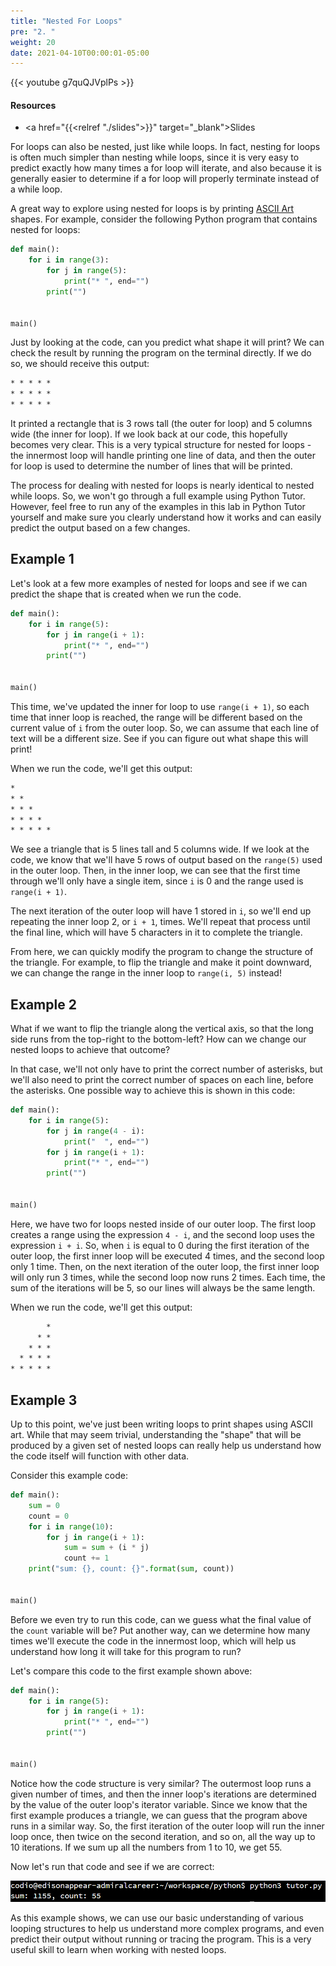 ```yaml
---
title: "Nested For Loops"
pre: "2. "
weight: 20
date: 2021-04-10T00:00:01-05:00
---
```


{{< youtube g7quQJVplPs >}}

#### Resources

* <a href="{{<relref "./slides">}}" target="_blank">Slides</a>

For loops can also be nested, just like while loops. In fact, nesting for loops is often much simpler than nesting while loops, since it is very easy to predict exactly how many times a for loop will iterate, and also because it is generally easier to determine if a for loop will properly terminate instead of a while loop.

A great way to explore using nested for loops is by printing [ASCII Art](https://en.wikipedia.org/wiki/ASCII_art) shapes. For example, consider the following Python program that contains nested for loops:

```python 
def main():
    for i in range(3):
        for j in range(5):
            print("* ", end="")
        print("")


main()
```

Just by looking at the code, can you predict what shape it will print? We can check the result by running the program on the terminal directly. If we do so, we should receive this output:

```tex
* * * * * 
* * * * * 
* * * * * 
```

It printed a rectangle that is $3$ rows tall (the outer for loop) and $5$ columns wide (the inner for loop). If we look back at our code, this hopefully becomes very clear. This is a very typical structure for nested for loops - the innermost loop will handle printing one line of data, and then the outer for loop is used to determine the number of lines that will be printed.

The process for dealing with nested for loops is nearly identical to nested while loops. So, we won't go through a full example using Python Tutor. However, feel free to run any of the examples in this lab in Python Tutor yourself and make sure you clearly understand how it works and can easily predict the output based on a few changes.

## Example 1

Let's look at a few more examples of nested for loops and see if we can predict the shape that is created when we run the code. 

```python 
def main():
    for i in range(5):
        for j in range(i + 1):
            print("* ", end="")
        print("")


main()
```

This time, we've updated the inner for loop to use `range(i + 1)`, so each time that inner loop is reached, the range will be different based on the current value of `i` from the outer loop. So, we can assume that each line of text will be a different size. See if you can figure out what shape this will print!

When we run the code, we'll get this output:

```tex
* 
* * 
* * * 
* * * * 
* * * * * 
```

We see a triangle that is $5$ lines tall and $5$ columns wide. If we look at the code, we know that we'll have 5 rows of output based on the `range(5)` used in the outer loop. Then, in the inner loop, we can see that the first time through we'll only have a single item, since `i` is $0$ and the range used is `range(i + 1)`. 

The next iteration of the outer loop will have $1$ stored in `i`, so we'll end up repeating the inner loop $2$, or `i + 1`, times. We'll repeat that process until the final line, which will have $5$ characters in it to complete the triangle.

From here, we can quickly modify the program to change the structure of the triangle. For example, to flip the triangle and make it point downward, we can change the range in the inner loop to `range(i, 5)` instead!

## Example 2

What if we want to flip the triangle along the vertical axis, so that the long side runs from the top-right to the bottom-left? How can we change our nested loops to achieve that outcome? 

In that case, we'll not only have to print the correct number of asterisks, but we'll also need to print the correct number of spaces on each line, before the asterisks. One possible way to achieve this is shown in this code:

```python
def main():
    for i in range(5):
        for j in range(4 - i):
            print("  ", end="")
        for j in range(i + 1):
            print("* ", end="")
        print("")


main()
```

Here, we have two for loops nested inside of our outer loop. The first loop creates a range using the expression `4 - i`, and the second loop uses the expression `i + i`. So, when `i` is equal to $0$ during the first iteration of the outer loop, the first inner loop will be executed $4$ times, and the second loop only $1$ time. Then, on the next iteration of the outer loop, the first inner loop will only run $3$ times, while the second loop now runs $2$ times. Each time, the sum of the iterations will be $5$, so our lines will always be the same length. 

When we run the code, we'll get this output:

```tex
        * 
      * * 
    * * * 
  * * * * 
* * * * * 
```

## Example 3

Up to this point, we've just been writing loops to print shapes using ASCII art. While that may seem trivial, understanding the "shape" that will be produced by a given set of nested loops can really help us understand how the code itself will function with other data. 

Consider this example code:

```python
def main():
    sum = 0
    count = 0
    for i in range(10):
        for j in range(i + 1):
            sum = sum + (i * j)
            count += 1
    print("sum: {}, count: {}".format(sum, count))


main()
```

Before we even try to run this code, can we guess what the final value of the `count` variable will be? Put another way, can we determine how many times we'll execute the code in the innermost loop, which will help us understand how long it will take for this program to run? 

Let's compare this code to the first example shown above:

```python
def main():
    for i in range(5):
        for j in range(i + 1):
            print("* ", end="")
        print("")


main()
```

Notice how the code structure is very similar? The outermost loop runs a given number of times, and then the inner loop's iterations are determined by the value of the outer loop's iterator variable. Since we know that the first example produces a triangle, we can guess that the program above runs in a similar way. So, the first iteration of the outer loop will run the inner loop once, then twice on the second iteration, and so on, all the way up to $10$ iterations. If we sum up all the numbers from $1$ to $10$, we get $55$. 

Now let's run that code and see if we are correct:

![Output](/images/lab12/output.png)

As this example shows, we can use our basic understanding of various looping structures to help us understand more complex programs, and even predict their output without running or tracing the program. This is a very useful skill to learn when working with nested loops.